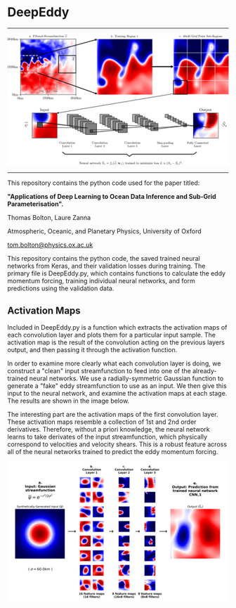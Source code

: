 # DeepEddy

***

![fig1](figures/intro.png)

***

This repository contains the python code used for the paper titled: 

**"Applications of Deep Learning to Ocean Data Inference and Sub-Grid 
Parameterisation".** 

Thomas Bolton, Laure Zanna

Atmospheric, Oceanic, and Planetary Physics, University of Oxford 

tom.bolton@physics.ox.ac.uk

This repository contains the python code, the saved trained neural networks from Keras, and their validation losses during training. The primary file is DeepEddy.py, which contains functions to calculate the eddy momentum forcing, training individual neural networks, and form predictions using the validation data.

## Activation Maps

Included in DeepEddy.py is a function which extracts the activation maps of each convolution layer and plots them for a particular input sample. The activation map is the result of the convolution acting on the previous layers output, and then passing it through the activation function.

In order to examine more clearly what each convolution layer is doing, we construct a "clean" input streamfunction to feed into one of the already-trained neural networks. We use a radially-symmetric Gaussian function to generate a "fake" eddy streamfunction to use as an input. We then give this input to the neural network, and examine the activation maps at each stage. The results are shown in the image below.

The interesting part are the activation maps of the first convolution layer. These activation maps resemble a collection of 1st and 2nd order derivatives. Therefore, without a priori knowledge, the neural network learns to take derivates of the input streamfunction, which physically correspond to velocities and velocity shears. This is a robust feature across all of the neural networks trained to predict the eddy momentum forcing.


![fig2](figures/activationMaps.png)

